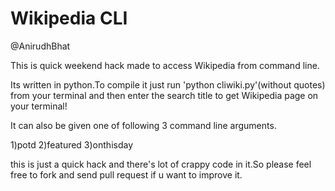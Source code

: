 Wikipedia CLI
=========


@AnirudhBhat 



This is quick weekend hack made to access Wikipedia from command line.


Its written in python.To compile it just run 'python cliwiki.py'(without quotes) from your terminal and then enter the search title to get Wikipedia page on your terminal! 


It can also be given one of following 3 command line arguments.

1)potd
2)featured
3)onthisday 

this is just a quick hack and there's lot of crappy code in it.So please feel free to fork and send pull request if u want to improve it.
